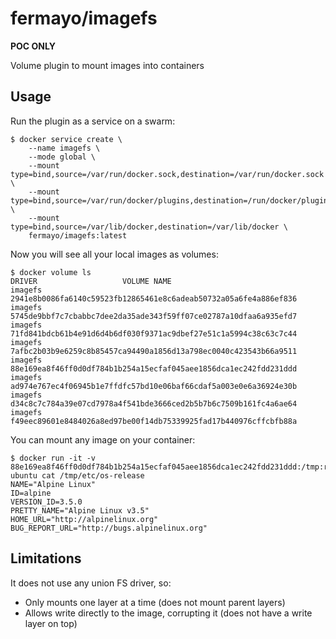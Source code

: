 # fermayo/imagefs

**POC ONLY**

Volume plugin to mount images into containers


## Usage

Run the plugin as a service on a swarm:

    $ docker service create \
        --name imagefs \
        --mode global \
        --mount type=bind,source=/var/run/docker.sock,destination=/var/run/docker.sock \
        --mount type=bind,source=/var/run/docker/plugins,destination=/run/docker/plugins \
        --mount type=bind,source=/var/lib/docker,destination=/var/lib/docker \
        fermayo/imagefs:latest

Now you will see all your local images as volumes:

    $ docker volume ls
    DRIVER                   VOLUME NAME
    imagefs                  2941e8b0086fa6140c59523fb12865461e8c6adeab50732a05a6fe4a886ef836
    imagefs                  5745de9bbf7c7cbabbc7dee2da35ade343f59ff07ce02787a10dfaa6a935efd7
    imagefs                  71fd841bdcb61b4e91d6d4b6df030f9371ac9dbef27e51c1a5994c38c63c7c44
    imagefs                  7afbc2b03b9e6259c8b85457ca94490a1856d13a798ec0040c423543b66a9511
    imagefs                  88e169ea8f46ff0d0df784b1b254a15ecfaf045aee1856dca1ec242fdd231ddd
    imagefs                  ad974e767ec4f06945b1e7ffdfc57bd10e06baf66cdaf5a003e0e6a36924e30b
    imagefs                  d34c8c7c784a39e07cd7978a4f541bde3666ced2b5b7b6c7509b161fc4a6ae64
    imagefs                  f49eec89601e8484026a8ed97be00f14db75339925fad17b440976cffcbfb88a
    
You can mount any image on your container:

    $ docker run -it -v 88e169ea8f46ff0d0df784b1b254a15ecfaf045aee1856dca1ec242fdd231ddd:/tmp:ro ubuntu cat /tmp/etc/os-release
    NAME="Alpine Linux"
    ID=alpine
    VERSION_ID=3.5.0
    PRETTY_NAME="Alpine Linux v3.5"
    HOME_URL="http://alpinelinux.org"
    BUG_REPORT_URL="http://bugs.alpinelinux.org"


## Limitations

It does not use any union FS driver, so:
* Only mounts one layer at a time (does not mount parent layers)
* Allows write directly to the image, corrupting it (does not have a write layer on top)
